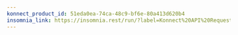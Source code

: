 ```yaml
---
konnect_product_id: 51eda0ea-74ca-48c9-bf6e-80a413d620b4
insomnia_link: https://insomnia.rest/run/?label=Konnect%20API%20Requests&uri=https%3A%2F%2Fraw.githubusercontent.com%2FKong%2Fdocs.konghq.com%2Fmain%2Fapi-specs%2FKonnect%2Fv2%2Fyaml%2Fanalytics-requests.yaml
---
```

